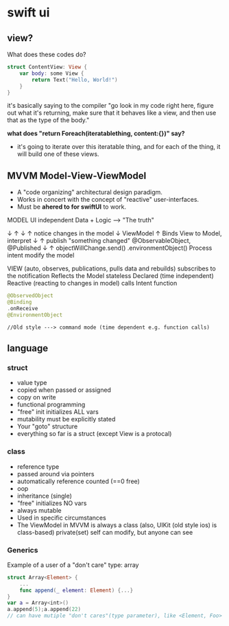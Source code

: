 # swift ui
## view?
What does these codes do?
```swift
struct ContentView: View {
    var body: some View {
        return Text("Hello, World!")
    }
}
```
it's basically saying to the compiler 
"go look in my code right here, figure out what it's returning, make sure that it behaves like a view, and then use that as the type of the body."

**what does "return Foreach(iteratablething, content:{})" say?**
+ it's going to iterate over this iteratable thing, and for each of the thing, it will build one of these views.

## MVVM Model-View-ViewModel
+ A "code organizing" architectural design paradigm.
+ Works in concert with the concept of "reactive" user-interfaces.
+ Must be **ahered to for swiftUI** to work.

MODEL
    UI independent
    Data + Logic --> "The truth"
    
↓            ↑
↓            ↑  notice changes in the model
↓ ViewModel  ↑  Binds View to Model, interpret 
↓            ↑  publish "something changed"  @ObservableObject, @Published
↓            ↑                               objectWillChange.send()
                                             .environmentObject()
                Process intent
                modify the model

VIEW (auto, observes, publications, pulls data and rebuilds)
    subscribes to the notification
    Reflects the Model
    stateless
    Declared (time independent)
    Reactive (reacting to changes in model)
    calls Intent function
```swift
@ObservedObject
@Binding
.onReceive
@EnvironmentObject
```
    
    //Old style ---> command mode (time dependent e.g. function calls)
    
## language

### struct
+ value type
+ copied when passed or assigned
+ copy on write
+ functional programming
+ "free" init initializes ALL vars
+ mutability must be explicitly stated
+ Your "goto" structure
+ everything so far is a struct (except View is a protocal)


### class
+ reference type
+ passed around via pointers
+ automatically reference counted (==0 free)
+ oop
+ inheritance (single)
+ "free" initializes NO vars
+ always mutable
+ Used in specific circumstances
+ The ViewModel in MVVM is always a class (also, UIKit (old style ios) is class-based)
private(set) self can modify, but anyone can see

### Generics
Example of a user of a "don't care" type: array
```swift
struct Array<Element> {
    ...
    func append(_ element: Element) {...}
}
var a = Array<int>() 
a.append(5);a.append(22)
// can have mutiple "don't cares"(type parameter), like <Element, Foo>
```

